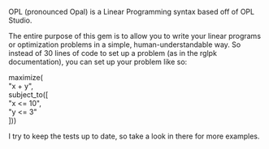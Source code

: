 OPL (pronounced Opal) is a Linear Programming syntax based off of OPL Studio.

The entire purpose of this gem is to allow you to write your linear programs or optimization problems in a simple, human-understandable way. So instead of 30 lines of code to set up a problem (as in the rglpk documentation), you can set up your problem like so:

maximize(  
  "x + y",  
subject_to([  
  "x <= 10",  
  "y <= 3"  
]))

I try to keep the tests up to date, so take a look in there for more examples.
